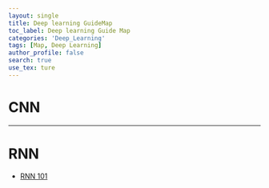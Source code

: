 ```yaml
---
layout: single
title: Deep learning GuideMap
toc_label: Deep learning Guide Map
categories: 'Deep_Learning'
tags: [Map, Deep Learning]
author_profile: false
search: true
use_tex: ture
---
```


# CNN

---

# RNN

- [RNN 101]({{site.url}}/dl/RNN_101/)